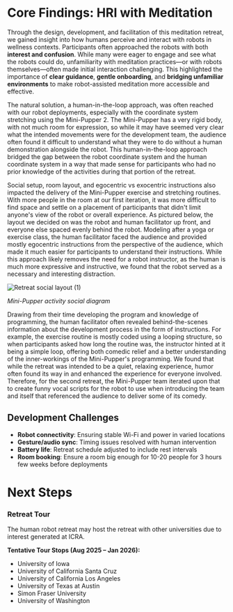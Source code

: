 <!-- README for reflections and future work -->
<!-- NEEDS TO BE UPDATED, NOT FINAL -->

# Core Findings: HRI with Meditation

Through the design, development, and facilitation of this meditation retreat, we gained insight into how humans perceive and interact with robots in wellness contexts. Participants often approached the robots with both **interest and confusion**. While many were eager to engage and see what the robots could do, unfamiliarity with meditation practices—or with robots themselves—often made initial interaction challenging. This highlighted the importance of **clear guidance**, **gentle onboarding**, and **bridging unfamiliar environments** to make robot-assisted meditation more accessible and effective.

The natural solution, a human-in-the-loop approach, was often reached with our robot deployments, especially with the coordinate system stretching using the Mini-Pupper 2. The Mini-Pupper has a very rigid body, with not much room for expression, so while it may have seemed very clear what the intended movements were for the development team, the audience often found it difficult to understand what they were to do without a human demonstration alongside the robot. This human-in-the-loop approach bridged the gap between the robot coordinate system and the human coordinate system in a way that made sense for participants who had no prior knowledge of the activities during that portion of the retreat. 

Social setup, room layout, and egocentric vs exocentric instructions also impacted the delivery of the Mini-Pupper exercise and stretching routines. With more people in the room at our first iteration, it was more difficult to find space and settle on a placement of participants that didn't limit anyone's view of the robot or overall experience. As pictured below, the layout we decided on was the robot and human facilitator up front, and everyone else spaced evenly behind the robot. Modeling after a yoga or exercise class, the human facilitator faced the audience and provided mostly egocentric instructions from the perspective of the audience, which made it much easier for participants to understand their instructions. While this approach likely removes the need for a robot instructor, as the human is much more expressive and instructive, we found that the robot served as a necessary and interesting distraction. 

![Retreat social layout (1)](https://github.com/user-attachments/assets/1a2a8b6d-2e30-4a5d-ac52-6d64657128d6) 

_Mini-Pupper activity social diagram_

Drawing from their time developing the program and knowledge of programming, the human facilitator often revealed behind-the-scenes information about the development process in the form of instructions. For example, the exercise routine is mostly coded using a looping structure, so when participants asked how long the routine was, the instructor hinted at it being a simple loop, offering both comedic relief and a better understanding of the inner-workings of the Mini-Pupper's programming. We found that while the retreat was intended to be a quiet, relaxing experience, humor often found its way in and enhanced the experience for everyone involved. Therefore, for the second retreat, the Mini-Pupper team iterated upon that to create funny vocal scripts for the robot to use when introducing the team and itself that referenced the audience to deliver some of its comedy. 

## Development Challenges
- **Robot connectivity**: Ensuring stable Wi-Fi and power in varied locations 
- **Gesture/audio sync**: Timing issues resolved with human intervention
- **Battery life**: Retreat schedule adjusted to include rest intervals
- **Room booking**: Ensure a room big enough for 10-20 people for 3 hours few weeks before deployments

# Next Steps

### Retreat Tour

The human robot retreat may host the retreat with other universities due to interest generated at ICRA.

**Tentative Tour Stops (Aug 2025 – Jan 2026):**
- University of Iowa
- University of California Santa Cruz
- University of California Los Angeles
- University of Texas at Austin
- Simon Fraser University
- University of Washington